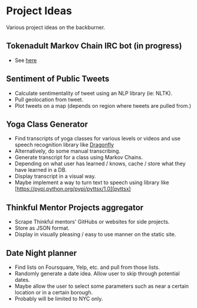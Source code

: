 Project Ideas
=============

Various project ideas on the backburner.

Tokenadult Markov Chain IRC bot (in progress)
-------------
* See [here](https://github.com/dariajung/tokenadultbot)

Sentiment of Public Tweets
---------------------------
* Calculate sentimentality of tweet using an NLP library (ie: NLTK). 
* Pull geolocation from tweet.
* Plot tweets on a map (depends on region where tweets are pulled from.)


Yoga Class Generator 
--------------------
* Find transcripts of yoga classes for various levels or videos and use speech recognition library like [Dragonfly](https://code.google.com/p/dragonfly/) 
* Alternatively, do some manual transcribing.
* Generate transcript for a class using Markov Chains.
* Depending on what user has learned / knows, cache / store what they have learned in a DB.
* Display transcript in a visual way. 
* Maybe implement a way to turn text to speech using library like [https://pypi.python.org/pypi/pyttsx/1.0](pyttsx)


Thinkful Mentor Projects aggregator
--------------------
* Scrape Thinkful mentors' GitHubs or websites for side projects.
* Store as JSON format.
* Display in visually pleasing / easy to use manner on the static site. 

Date Night planner 
------------------
* Find lists on Foursquare, Yelp, etc. and pull from those lists.
* Randomly generate a date idea. Allow user to skip through potential dates. 
* Maybe allow the user to select some parameters such as near a certain location or in a certain borough. 
* Probably will be limited to NYC only.
